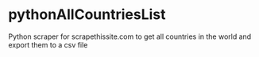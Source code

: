 # pythonAllCountriesList
Python scraper for scrapethissite.com to get all countries in the world and export them to a csv file 
